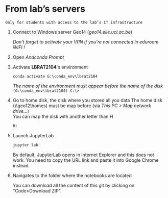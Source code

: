 # From lab’s servers

```{note}
Only for students with access to the lab’s IT infrastructure
```

1. Connect to Windows server Geo14 (*geo14.elie.ucl.ac.be*)
    
    *Don't forget to activate your VPN if you're not connected in eduroam WIFI !*

2. Open *Anaconda Prompt*

3. Activate **LBRAT2104**'s environment
    ```console
    conda activate G:\conda_env\lbrat2104
    ```
    *The name of the environment must appear before the name of the disk*  
    `(G:\conda_env\lbrat2104) C:\>`

4. Go to home disk, the disk where you stored all you data
    The home disk (\\\\geo12\homes) must be map before (via *This PC > Map network drive...*)   
    You can map the disk with another letter than H

    ```sh
    H:
    ```

5. Launch JupyterLab
    ```sh
    jupyter lab
    ```
    
    By default, JupyterLab opens in Internet Explorer and this does not work. You need to copy the URL link and paste it into Google Chrome instead.

6. Navigates to the folder where the notebooks are located
    
    You can download all the content of this git by clicking on "Code>Download ZIP".